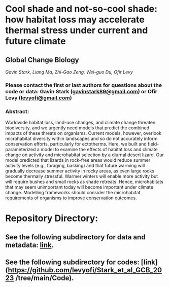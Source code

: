 # Cool shade and not-so-cool shade: how habitat loss may accelerate thermal stress under current and future climate

## Global Change Biology

_Gavin Stark, Liang Ma, Zhi-Gao Zeng, Wei-guo Du, Ofir Levy_

### Please contact the first or last authors for questions about the code or data: Gavin Stark (gavinstark89@gmail.com) or Ofir Levy (levyofi@gmail.com)


### **Abstract**:
Worldwide habitat loss, land-use changes, and climate change threaten biodiversity, and we urgently need models that predict the combined impacts of these threats on organisms. Current models, however, overlook microhabitat diversity within landscapes and so do not accurately inform conservation efforts, particularly for ectotherms. Here, we built and field-parameterized a model to examine the effects of habitat loss and climate change on activity and microhabitat selection by a diurnal desert lizard. Our model predicted that lizards in rock-free areas would reduce summer activity levels (e.g., foraging, basking) and that future warming will gradually decrease summer activity in rocky areas, as even large rocks become thermally stressful. Warmer winters will enable more activity but will require bushes and small rocks as shade retreats. Hence, microhabitats that may seem unimportant today will become important under climate change. Modelling frameworks should consider the microhabitat requirements of organisms to improve conservation outcomes. 

# **Repository Directory**:
## See the following subdirectory for data and metadata: [link](https://github.com/levyofi/Stark_et_al_GCB_2023/tree/main/Data).

## See the following subdirectory for codes: [link](https://github.com/levyofi/Stark_et_al_GCB_2023  /tree/main/Code).
